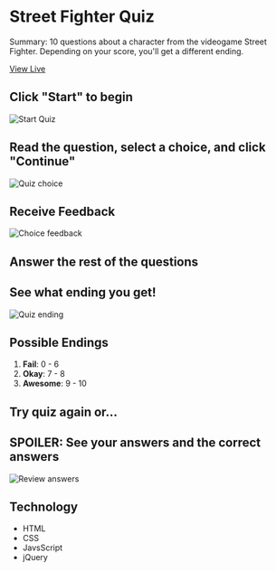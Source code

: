 <h1>Street Fighter Quiz</h1>
<p>Summary: 10 questions about a character from the videogame Street Fighter. Depending on your score, you'll get a different ending.</p>

<a href="https://www.kautif.com/sf_quiz">View Live</a>

<h2>Click "Start" to begin</h2>
<img src="https://lh3.googleusercontent.com/-6knV2f_k6PM/XEIcViNzY_I/AAAAAAAAIwQ/cHOOgZo9PuAyTwYUHgppmDrkfrvx-er4QCL0BGAYYCw/h768/2019-01-18.png" alt="Start Quiz" />

<h2>Read the question, select a choice, and click "Continue"</h2>
<img src="https://lh3.googleusercontent.com/-wCGxkNHRCr0/XEIcmA0Y1RI/AAAAAAAAIwc/ohy80bchECMP_CD70Ln25WbHIrnVoGBMwCL0BGAYYCw/h768/2019-01-18.png" alt="Quiz choice" />

<h2>Receive Feedback</h2>
<img src="https://lh3.googleusercontent.com/-uYOdsy1kANo/XEIcrlRK-II/AAAAAAAAIwc/UZk05v-gH6wDlO_qYFPFnHMTFtf3OXrrwCL0BGAYYCw/h768/2019-01-18.png" alt="Choice feedback" />

<h2>Answer the rest of the questions</h2>

<h2>See what ending you get!</h2>
<img src="https://lh3.googleusercontent.com/-vxDsJy1TUXk/XEIdDheiMJI/AAAAAAAAIwo/S5W2yK8rO7YsaJjbeWQsb6CX0ofDH_YagCL0BGAYYCw/h768/2019-01-18.png" alt="Quiz ending" />

<h2>Possible Endings</h2>
<ol>
  <li><strong>Fail</strong>: 0 - 6</li>
  <li><strong>Okay</strong>: 7 - 8</li>
  <li><strong>Awesome</strong>: 9 - 10</li>
</ol>

<h2> Try quiz again or...</h2>
<h2>SPOILER: See your answers and the correct answers</h2>
<img src="https://lh3.googleusercontent.com/-1gVopz4ZB7c/XEIdNmhjXwI/AAAAAAAAIwo/7vG4X3b4tFMsidgMNHjVtIxmErIkiUb0wCL0BGAYYCw/h768/2019-01-18.png" alt="Review answers" />

<h2>Technology</h2>
<ul>
  <li>HTML</li>
  <li>CSS</li>
  <li>JavsScript</li>
  <li>jQuery</li>
</ul>
